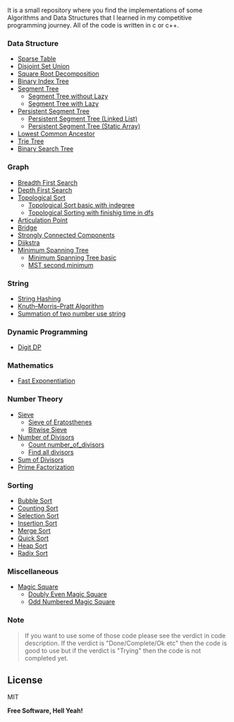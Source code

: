 It is a small repository where you find the implementations of some Algorithms and Data Structures that I learned in my competitive programming journey. All of the code is written in c or c++.

### Data Structure
* [Sparse Table](https://github.com/Saikat-S/algorithms/tree/master/Data_Structures/sparse_table)
* [Disjoint Set Union](https://github.com/Saikat-S/algorithms/tree/master/Data_Structures/disjoint_set_union)
* [Square Root Decomposition](https://github.com/Saikat-S/algorithms/blob/master/Data_Structures/square_root_decomposition/Square-Root-Decomposition.cpp)
* [Binary Index Tree](https://github.com/Saikat-S/algorithms/blob/master/Data_Structures/bit/binary_index_tree.cpp)
* [Segment Tree](https://github.com/Saikat-S/algorithms/tree/master/Data_Structures/segment_tee)
    - [Segment Tree without Lazy](https://github.com/Saikat-S/algorithms/blob/master/Data_Structures/segment_tee/segment_tree_with_out_lazy.cpp)
    - [Segment Tree with Lazy](https://github.com/Saikat-S/algorithms/blob/master/Data_Structures/segment_tee/segment_tree_with_lazy.cpp)
* [Persistent Segment Tree](https://github.com/Saikat-S/algorithms/tree/master/Data_Structures/persistent_segment_tree)
    - [Persistent Segment Tree (Linked List)](https://github.com/Saikat-S/algorithms/blob/master/Data_Structures/persistent_segment_tree/Persistent_Segment_Tree(linked_list).cpp)
    - [Persistent Segment Tree (Static Array)](https://github.com/Saikat-S/algorithms/blob/master/Data_Structures/persistent_segment_tree/Persistent_Segment_Tree(static).cpp)
* [Lowest Common Ancestor](https://github.com/Saikat-S/algorithms/blob/master/Data_Structures/lca/lowest%20_common_ancestor.cpp)
* [Trie Tree](https://github.com/Saikat-S/algorithms/blob/master/Data_Structures/trie/Trie.cpp)
* [Binary Search Tree](https://github.com/Saikat-S/algorithms/blob/master/Data_Structures/binary_search_tree/binary_search_tree.cpp)

### Graph
* [Breadth First Search](https://github.com/Saikat-S/algorithms/blob/master/Graphs/bfs/breadth_first_search.cpp)
* [Depth First Search](https://github.com/Saikat-S/algorithms/blob/master/Graphs/dfs/depth_first_search.cpp)
* [Topological Sort](https://github.com/Saikat-S/algorithms/tree/master/Graphs/topological_sort)
    - [Topological Sort basic with indegree](https://github.com/Saikat-S/algorithms/blob/master/Graphs/topological_sort/Topological_Sort_Basic_with_indegree.cpp)
    - [Topological Sorting with finishig time in dfs](https://github.com/Saikat-S/algorithms/blob/master/Graphs/topological_sort/Topological_Sorting_with_finishig_time_in_dfs.cpp)
* [Articulation Point](https://github.com/Saikat-S/algorithms/blob/master/Graphs/articulation_point/finding_articulation_points_in_a_graph.cpp)
* [Bridge](https://github.com/Saikat-S/algorithms/blob/master/Graphs/bridge/finding_bridges_in_a_graph.cpp)
* [Strongly Connected Components](https://github.com/Saikat-S/algorithms/blob/master/Graphs/strongly_connected_components/finding_strongly_connected_components.cpp)
* [Dijkstra](https://github.com/Saikat-S/algorithms/blob/master/Graphs/dijkstra/dijkstra.cpp)
* [Minimum Spanning Tree](https://github.com/Saikat-S/algorithms/tree/master/Graphs/minimum_spanning_tree)
    - [Minimum Spanning Tree basic](https://github.com/Saikat-S/algorithms/blob/master/Graphs/minimum_spanning_tree/minimum_spanning%20_tree_basic/Minimum_Spanning%20_Tree.cpp)
    - [MST second minimum](https://github.com/Saikat-S/algorithms/blob/master/Graphs/minimum_spanning_tree/MST_second_minimum/MST_Second_Minimum.cpp)

### String
* [String Hashing](https://github.com/Saikat-S/algorithms/blob/master/String_Processing/hashing/String_Hashing.cpp)
* [Knuth–Morris–Pratt Algorithm](https://github.com/Saikat-S/algorithms/blob/master/String_Processing/kmp/Knuth%E2%80%93Morris%E2%80%93Pratt_Algorithm.cpp)
* [Summation of two number use string](https://github.com/Saikat-S/algorithms/blob/master/String_Processing/summation_of_two_number/summation_of_two%20number_use_string.cpp)

### Dynamic Programming
* [Digit DP](https://github.com/Saikat-S/algorithms/blob/master/Dynamic_Programming/digit_dp/digit_dp.cpp)

### Mathematics
* [Fast Exponentiation](https://github.com/Saikat-S/algorithms/blob/master/Mathematics/fast_exponentiation/Fast_Exponentiation.cpp)

### Number Theory
* [Sieve](https://github.com/Saikat-S/algorithms/tree/master/Number_Theory/sieve)
    - [Sieve of Eratosthenes](https://github.com/Saikat-S/algorithms/blob/master/Number_Theory/sieve/sieve_of_eratosthenes.cpp)
    - [Bitwise Sieve](https://github.com/Saikat-S/algorithms/blob/master/Number_Theory/sieve/bitwise_sieve.cpp)
* [Number of Divisors](https://github.com/Saikat-S/algorithms/tree/master/Number_Theory/nod)
    - [Count number_of_divisors](https://github.com/Saikat-S/algorithms/blob/master/Number_Theory/nod/number_of_divisors.cpp)
    - [Find all divisors](https://github.com/Saikat-S/algorithms/blob/master/Number_Theory/nod/find_all_divisors.cpp)
* [Sum of Divisors](https://github.com/Saikat-S/algorithms/blob/master/Number_Theory/sod/sum_of_divisors.cpp)
* [Prime Factorization](https://github.com/Saikat-S/algorithms/blob/master/Number_Theory/prime_factorization/prime_factorization.cpp)

### Sorting
* [Bubble Sort](https://github.com/Saikat-S/algorithms/blob/master/Sorting/bubble_sort/bubble_sort.cpp)
* [Counting Sort](https://github.com/Saikat-S/algorithms/blob/master/Sorting/counting_sort/counting_sort.cpp)
* [Selection Sort](https://github.com/Saikat-S/algorithms/blob/master/Sorting/selection_sort/selection_sort.cpp)
* [Insertion Sort](https://github.com/Saikat-S/algorithms/blob/master/Sorting/insertion_sort/insertion_sort.cpp)
* [Merge Sort](https://github.com/Saikat-S/algorithms/blob/master/Sorting/merge_sort/merge_sort.cpp)
* [Quick Sort](https://github.com/Saikat-S/algorithms/blob/master/Sorting/quick_sort/quick_sort.cpp)
* [Heap Sort](https://github.com/Saikat-S/algorithms/blob/master/Sorting/heap_sort/heap_sort.cpp)
* [Radix Sort](https://github.com/Saikat-S/algorithms/blob/master/Sorting/radix_sort/radix_sort.cpp)

### Miscellaneous 
* [Magic Square](https://github.com/Saikat-S/algorithms/tree/master/Miscellaneous/magic_square)
    - [Doubly Even Magic Square](https://github.com/Saikat-S/algorithms/blob/master/Miscellaneous/magic_square/doubly_even_magic_square.cpp)
    - [Odd Numbered Magic Square](https://github.com/Saikat-S/algorithms/blob/master/Miscellaneous/magic_square/odd_numbered_magic_square.cpp)

### Note
> If you want to use some of those code please see the verdict in code description. If the verdict is "Done/Complete/Ok etc" then the code is good to use but if the verdict is "Trying" then the code is not completed yet.


License
----

MIT


**Free Software, Hell Yeah!**

